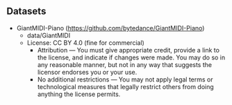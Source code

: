 ## Datasets

- GiantMIDI-Piano (https://github.com/bytedance/GiantMIDI-Piano)
  - data/GiantMIDI
  - License: CC BY 4.0 (fine for commercial)
    - Attribution — You must give appropriate credit, provide a link to the license, and indicate if changes were made. You may do so in any reasonable manner, but not in any way that suggests the licensor endorses you or your use.
    - No additional restrictions — You may not apply legal terms or technological measures that legally restrict others from doing anything the license permits.
